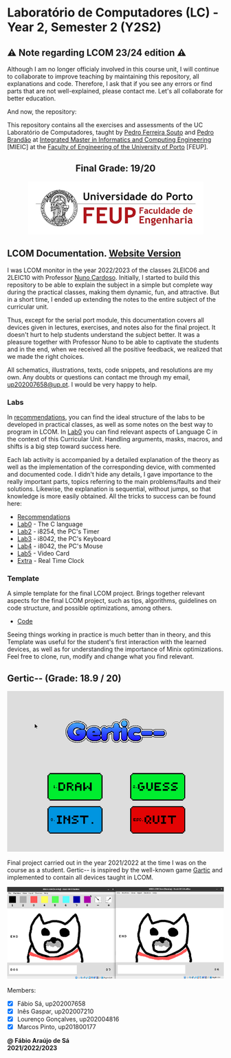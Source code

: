 # Laboratório de Computadores (LC) - Year 2, Semester 2 (Y2S2)

## :warning: Note regarding LCOM 23/24 edition :warning:

Although I am no longer officialy involved in this course unit, I will continue to collaborate to improve teaching by maintaining this repository, all explanations and code. Therefore, I ask that if you see any errors or find parts that are not well-explained, please contact me. Let's all collaborate for better education.

And now, the repository:

This repository contains all the exercises and assessments of the UC Laboratório de Computadores, taught by [Pedro Ferreira Souto](https://sigarra.up.pt/feup/pt/func_geral.formview?p_codigo=238172) and [Pedro Brandão](https://sigarra.up.pt/feup/pt/func_geral.formview?p_codigo=246574) at [Integrated Master in Informatics and Computing Engineering](https://sigarra.up.pt/feup/pt/cur_geral.cur_view?pv_curso_id=742) [MIEIC] at the [Faculty of Engineering of the University of Porto](https://sigarra.up.pt/feup/pt/web_page.Inicial) [FEUP]. <br>

<h2 align = "center" >Final Grade: 19/20</h2>
<p align = "center" >
  <img 
       title = "FEUP logo"
       src = "Images//FEUP_Logo.png" 
       alt = "FEUP Logo" 
       />
</p>

## LCOM Documentation. <a href="https://fabio-a-sa.github.io/Y2S2-LabComputadores/">Website Version</a>

I was LCOM monitor in the year 2022/2023 of the classes 2LEIC06 and 2LEIC10 with Professor [Nuno Cardoso](https://sigarra.up.pt/feup/pt/func_geral.FormView?p_codigo=683234). Initially, I started to build this repository to be able to explain the subject in a simple but complete way during the practical classes, making them dynamic, fun, and attractive. But in a short time, I ended up extending the notes to the entire subject of the curricular unit. 

Thus, except for the serial port module, this documentation covers all devices given in lectures, exercises, and notes also for the final project. It doesn't hurt to help students understand the subject better. It was a pleasure together with Professor Nuno to be able to captivate the students and in the end, when we received all the positive feedback, we realized that we made the right choices.

All schematics, illustrations, texts, code snippets, and resolutions are my own. Any doubts or questions can contact me through my email, up202007658@up.pt. I would be very happy to help.

### Labs

In [recommendations](./Labs/README.md), you can find the ideal structure of the labs to be developed in practical classes, as well as some notes on the best way to program in LCOM. In [Lab0](./Labs/lab0/) you can find relevant aspects of Language C in the context of this Curricular Unit. Handling arguments, masks, macros, and shifts is a big step toward success here.

Each lab activity is accompanied by a detailed explanation of the theory as well as the implementation of the corresponding device, with commented and documented code. I didn't hide any details, I gave importance to the really important parts, topics referring to the main problems/faults and their solutions. Likewise, the explanation is sequential, without jumps, so that knowledge is more easily obtained. All the tricks to success can be found here:

- [Recommendations](./Labs/)
- [Lab0](./Labs/lab0/README.md) - The C language
- [Lab2](./Labs/lab2/) - i8254, the PC's Timer
- [Lab3](./Labs/lab3/) - i8042, the PC's Keyboard
- [Lab4](./Labs/lab4/) - i8042, the PC's Mouse
- [Lab5](./Labs/lab5/) - Video Card
- [Extra](./Labs/lab6/) - Real Time Clock

### Template

A simple template for the final LCOM project. Brings together relevant aspects for the final LCOM project, such as tips, algorithms, guidelines on code structure, and possible optimizations, among others.

- [Code](./Template/)

Seeing things working in practice is much better than in theory, and this Template was useful for the student's first interaction with the learned devices, as well as for understanding the importance of Minix optimizations. Feel free to clone, run, modify and change what you find relevant.

## Gertic-- (Grade: 18.9 / 20)

<p align = "center" >
  <img 
       title = "Gertic Initial Page"
       src = "Images//Gertic1.png" 
       alt = "Gertic Initial Page" 
       />
</p>

Final project carried out in the year 2021/2022 at the time I was on the course as a student. Gertic-- is inspired by the well-known game [Gartic](https://gartic.io) and implemented to contain all devices taught in LCOM.

<p align = "center" >
  <img 
       title = "Gertic Drawing"
       src = "Images//Gertic5.png" 
       alt = "Gertic Drawing" 
       />
</p>

Members:
- [x] Fábio Sá, up202007658 
- [x] Inês Gaspar, up202007210 
- [x] Lourenço Gonçalves, up202004816 
- [x] Marcos Pinto, up201800177

**@ Fábio Araújo de Sá** <br>
**2021/2022/2023**
